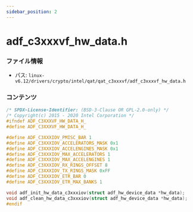 ```yaml
---
sidebar_position: 2
---
```

# adf_c3xxxvf_hw_data.h

### ファイル情報

- パス: `linux-v6.12/drivers/crypto/intel/qat/qat_c3xxxvf/adf_c3xxxvf_hw_data.h`

### コンテンツ

```h
/* SPDX-License-Identifier: (BSD-3-Clause OR GPL-2.0-only) */
/* Copyright(c) 2015 - 2020 Intel Corporation */
#ifndef ADF_C3XXXVF_HW_DATA_H_
#define ADF_C3XXXVF_HW_DATA_H_

#define ADF_C3XXXIOV_PMISC_BAR 1
#define ADF_C3XXXIOV_ACCELERATORS_MASK 0x1
#define ADF_C3XXXIOV_ACCELENGINES_MASK 0x1
#define ADF_C3XXXIOV_MAX_ACCELERATORS 1
#define ADF_C3XXXIOV_MAX_ACCELENGINES 1
#define ADF_C3XXXIOV_RX_RINGS_OFFSET 8
#define ADF_C3XXXIOV_TX_RINGS_MASK 0xFF
#define ADF_C3XXXIOV_ETR_BAR 0
#define ADF_C3XXXIOV_ETR_MAX_BANKS 1

void adf_init_hw_data_c3xxxiov(struct adf_hw_device_data *hw_data);
void adf_clean_hw_data_c3xxxiov(struct adf_hw_device_data *hw_data);
#endif

```

